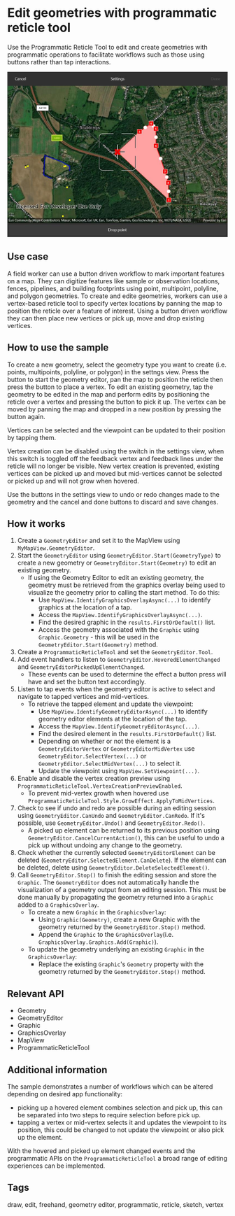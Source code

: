 # Edit geometries with programmatic reticle tool

Use the Programmatic Reticle Tool to edit and create geometries with programmatic operations to facilitate workflows such as those using buttons rather than tap interactions.

![EditGeometriesWithProgrammaticReticleTool](editgeometrieswithprogrammaticreticletool.jpg)

## Use case

A field worker can use a button driven workflow to mark important features on a map. They can digitize features like sample or observation locations, fences, pipelines, and building footprints using point, multipoint, polyline, and polygon geometries. To create and edite geometries, workers can use a vertex-based reticle tool to specify vertex locations by panning the map to position the reticle over a feature of interest. Using a button driven workflow they can then place new vertices or pick up, move and drop existing vertices.

## How to use the sample

To create a new geometry, select the geometry type you want to create (i.e. points, multipoints, polyline, or polygon) in the settngs view. Press the button to start the geometry editor, pan the map to position the reticle then press the button to place a vertex. To edit an existing geometry, tap the geometry to be edited in the map and perform edits by positioning the reticle over a vertex and pressing the button to pick it up. The vertex can be moved by panning the map and dropped in a new position by pressing the button again.

Vertices can be selected and the viewpoint can be updated to their position by tapping them. 

Vertex creation can be disabled using the switch in the settings view, when this switch is toggled off the feedback vertex and feedback lines under the reticle will no longer be visible. New vertex creation is prevented, existing vertices can be picked up and moved but mid-vertices cannot be selected or picked up and will not grow when hovered.

Use the buttons in the settings view to undo or redo changes made to the geometry and the cancel and done buttons to discard and save changes.

## How it works

1. Create a `GeometryEditor` and set it to the MapView using `MyMapView.GeometryEditor`.
2. Start the `GeometryEditor` using `GeometryEditor.Start(GeometryType)` to create a new geometry or `GeometryEditor.Start(Geometry)` to edit an existing geometry.
    * If using the Geometry Editor to edit an existing geometry, the geometry must be retrieved from the graphics overlay being used to visualize the geometry prior to calling the start method. To do this:
        * Use `MapView.IdentifyGraphicsOverlayAsync(...)` to identify graphics at the location of a tap.
        * Access the `MapView.IdentifyGraphicsOverlayAsync(...)`.
        * Find the desired graphic in the `results.FirstOrDefault()` list.
        * Access the geometry associated with the `Graphic` using `Graphic.Geometry` - this will be used in the `GeometryEditor.Start(Geometry)` method.
3. Create a `ProgrammaticReticleTool` and set the `GeometryEditor.Tool`.
4. Add event handlers to listen to `GeometryEditor.HoveredElementChanged` and `GeometryEditorPickedUpElementChanged`.
    * These events can be used to determine the effect a button press will have and set the button text accordingly.
5. Listen to tap events when the geometry editor is active to select and navigate to tapped vertices and mid-vertices. 
    * To retrieve the tapped element and update the viewpoint:
        * Use `MapView.IdentifyGeometryEditorAsync(...)` to identify geometry editor elements at the location of the tap. 
        * Access the `MapView.IdentifyGeometryEditorAsync(...)`.
        * Find the desired element in the `results.FirstOrDefault()` list.
        * Depending on whether or not the element is a `GeometryEditorVertex` or `GeometryEditorMidVertex` use `GeometryEditor.SelectVertex(...)` or `GeometryEditor.SelectMidVertex(...)` to select it.
        * Update the viewpoint using `MapView.SetViewpoint(...)`.
6. Enable and disable the vertex creation preview using `ProgrammaticReticleTool.VertexCreationPreviewEnabled`.
    * To prevent mid-vertex growth when hovered use `ProgrammaticReticleTool.Style.GrowEffect.ApplyToMidVertices`.
6. Check to see if undo and redo are possible during an editing session using `GeometryEditor.CanUndo` and `GeometryEditor.CanRedo`. If it's possible, use `GeometryEditor.Undo()` and `GeometryEditor.Redo()`.
    * A picked up element can be returned to its previous position using `GeometryEditor.CancelCurrentAction()`, this can be useful to undo a pick up without undoing any change to the geometry.
7. Check whether the currently selected `GeometryEditorElement` can be deleted (`GeometryEditor.SelectedElement.CanDelete`). If the element can be deleted, delete using `GeometryEditor.DeleteSelectedElement()`.
8. Call `GeometryEditor.Stop()` to finish the editing session and store the `Graphic`. The `GeometryEditor` does not automatically handle the visualization of a geometry output from an editing session. This must be done manually by propagating the geometry returned into a `Graphic` added to a `GraphicsOverlay`.
    * To create a new `Graphic` in the `GraphicsOverlay`:
        * Using `Graphic(Geometry)`, create a new Graphic with the geometry returned by the `GeometryEditor.Stop()` method.
        * Append the `Graphic` to the `GraphicsOverlay`(i.e. `GraphicsOverlay.Graphics.Add(Graphic)`).
    * To update the geometry underlying an existing `Graphic` in the `GraphicsOverlay`:
        * Replace the existing `Graphic`'s `Geometry` property with the geometry returned by the `GeometryEditor.Stop()` method.

## Relevant API

* Geometry
* GeometryEditor
* Graphic
* GraphicsOverlay
* MapView
* ProgrammaticReticleTool

## Additional information

The sample demonstrates a number of workflows which can be altered depending on desired app functionality:
* picking up a hovered element combines selection and pick up, this can be separated into two steps to require selection before pick up. 
* tapping a vertex or mid-vertex selects it and updates the viewpoint to its position, this could be changed to not update the viewpoint or also pick up the element.

With the hovered and picked up element changed events and the programmatic APIs on the `ProgrammaticReticleTool` a broad range of editing experiences can be implemented.

## Tags

draw, edit, freehand, geometry editor, programmatic, reticle, sketch, vertex